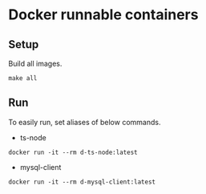 # Docker runnable containers

## Setup

Build all images.

```
make all
```

## Run
To easily run, set aliases of below commands.

- ts-node
```
docker run -it --rm d-ts-node:latest
```

- mysql-client
```
docker run -it --rm d-mysql-client:latest
```
